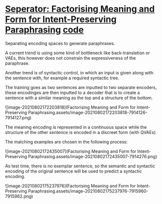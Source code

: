 # [Seperator: Factorising Meaning and Form for Intent-Preserving Paraphrasing](https://www.aclanthology.org/2021.acl-long.112) [code](https://github.com/tomhosking/separator)

Separating encoding spaces to generate paraphrases.

A current trend is using some kind of bottleneck like back-translation or VAEs, this however does not constrain the expressiveness of the paraphrase.

Another trend is of syntactic control, in which an input is given along with the sentence with, for example a required syntactic tree. 

The training goes as two sentences are inputted to two separate encoders, these encodinges are then inputted to a decoder that is to create a sentence with a similar meaning as the top and a structure of the bottom.

![image-20210802172203818](Factorising Meaning and Form for Intent-Preserving Paraphrasing.assets/image-20210802172203818-7914126-7914127.png)

The meaning encoding is represented in a continuous space while the structure of the other sentence is encoded in a discreet form (with QVAEs)

The matching examples are chosen in the following process:

![image-20210802172435007](Factorising Meaning and Form for Intent-Preserving Paraphrasing.assets/image-20210802172435007-7914276.png)

As test time, there is no exemplar sentence, so the semantic and syntactic encoding of the original sentence will be used to predict a syntactic encoding.

![image-20210802175237976](Factorising Meaning and Form for Intent-Preserving Paraphrasing.assets/image-20210802175237976-7915960-7915962.png)